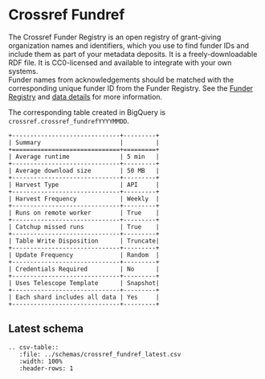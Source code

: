 # Crossref Fundref

The Crossref Funder Registry is an open registry of grant-giving organization names and identifiers, which you use to find funder IDs and include them as part of your metadata deposits. 
It is a freely-downloadable RDF file. It is CC0-licensed and available to integrate with your own systems.  
Funder names from acknowledgements should be matched with the corresponding unique funder ID from the Funder Registry. See the [Funder Registry](https://www.crossref.org/services/funder-registry/) and [data details](https://github.com/CrossRef/rest-api-doc) for more information.

The corresponding table created in BigQuery is `crossref.crossref_fundrefYYYYMMDD`.

```eval_rst
+------------------------------+---------+
| Summary                      |         |
+==============================+=========+
| Average runtime              | 5 min   |
+------------------------------+---------+
| Average download size        | 50 MB   |
+------------------------------+---------+
| Harvest Type                 | API     |
+------------------------------+---------+
| Harvest Frequency            | Weekly  |
+------------------------------+---------+
| Runs on remote worker        | True    |
+------------------------------+---------+
| Catchup missed runs          | True    |
+------------------------------+---------+
| Table Write Disposition      | Truncate|
+------------------------------+---------+
| Update Frequency             | Random  |
+------------------------------+---------+
| Credentials Required         | No      |
+------------------------------+---------+
| Uses Telescope Template      | Snapshot|
+------------------------------+---------+
| Each shard includes all data | Yes     |
+------------------------------+---------+
```

## Latest schema
``` eval_rst
.. csv-table::
   :file: ../schemas/crossref_fundref_latest.csv
   :width: 100%
   :header-rows: 1
```